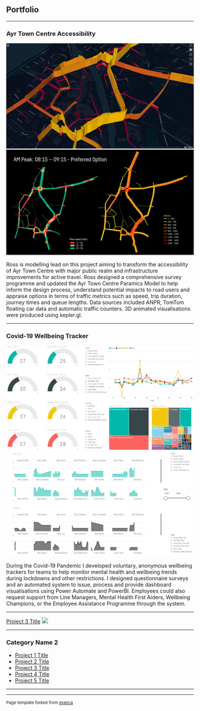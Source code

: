 ## Portfolio

---

### Ayr Town Centre Accessibility

<img src="images/AA kepler.png?raw=true"/>
<img src="images/QGIS plots.png?raw=true"/>

Ross is modelling lead on this project aiming to transform the accessibility of Ayr Town Centre with major public realm and infrastructure improvements for active travel. Ross designed a comprehensive survey programme and updated the Ayr Town Centre Paramics Model to help inform the design process, understand potential impacts to road users and appraise options in terms of traffic metrics such as speed, trip duration, journey times and queue lengths. Data sources included ANPR, TomTom floating car data and automatic traffic counters. 3D animated visualisations were produced using kepler.gl.

---
### Covid-19 Wellbeing Tracker
<img src="images/wellbeing tracker.png?raw=true"/>
<img src="images/wellbeing tracker 2.png?raw=true"/>

During the Covid-19 Pandemic I developed voluntary, anonymous wellbeing trackers for teams to help monitor mental health and wellbeing trends during lockdowns and other restrictions. I designed questionnaire surveys and an automated system to issue, process and provide dashboard visualisations using Power Automate and PowerBI. Employees could also request support from Line Managers, Mental Health First Aiders, Wellbeing Champions, or the Employee Assistance Programme through the system.

---
[Project 3 Title](http://example.com/)
<img src="images/dummy_thumbnail.jpg?raw=true"/>

---

### Category Name 2

- [Project 1 Title](http://example.com/)
- [Project 2 Title](http://example.com/)
- [Project 3 Title](http://example.com/)
- [Project 4 Title](http://example.com/)
- [Project 5 Title](http://example.com/)

---




---
<p style="font-size:11px">Page template forked from <a href="https://github.com/evanca/quick-portfolio">evanca</a></p>
<!-- Remove above link if you don't want to attibute -->
